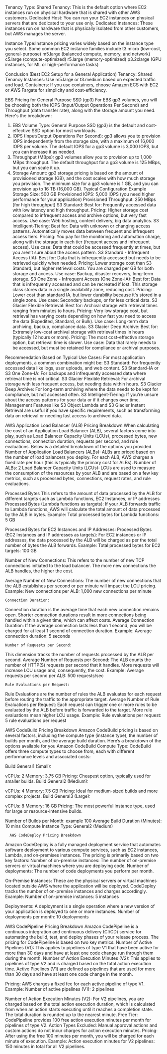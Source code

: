 Tenancy Type:
Shared Tenancy: This is the default option where EC2 instances run on physical hardware that is shared with other AWS customers.
Dedicated Host: You can run your EC2 instances on physical servers that are dedicated to your use only.
Dedicated Instances: These instances run on hardware that is physically isolated from other customers, but AWS manages the server.

 Instance Type:Instance pricing varies widely based on the instance type you select. Some common EC2 instance families include
t3.micro (low-cost, general-purpose)
m5.large (balanced compute, memory, and network)
c5.large (compute-optimized)
r5.large (memory-optimized)
p3.2xlarge (GPU instances, for ML or high-performance tasks)

Conclusion (Best EC2 Setup for a General Application)
Tenancy: Shared Tenancy
Instances: Use m5.large or t3.medium based on expected traffic and load.
Containers: If you use containers, choose Amazon ECS with EC2 or AWS Fargate for simplicity and cost-efficiency.

EBS Pricing for General Purpose SSD (gp3)
For EBS gp3 volumes, you will be choosing both the IOPS (Input/Output Operations Per Second) and Throughput (data transfer rate), along with the storage amount you need. Here's the breakdown:

1. EBS Volume Type:
General Purpose SSD (gp3) is the default and cost-effective SSD option for most workloads.
2. IOPS (Input/Output Operations Per Second):
gp3 allows you to provision IOPS independently from the storage size, with a maximum of 16,000 IOPS per volume.
The default IOPS for a gp3 volume is 3,000 IOPS, but you can increase it as needed.
3. Throughput (MBps):
gp3 volumes allow you to provision up to 1,000 MBps throughput.
The default throughput for a gp3 volume is 125 MBps, but you can scale it up.
4. Storage Amount:
gp3 storage pricing is based on the amount of provisioned storage (GB), and the cost scales with how much storage you provision.
The minimum size for a gp3 volume is 1 GB, and you can provision up to 16 TB (16,000 GB).
Typical Configuration Example
Storage Size: 500 GB
Provisioned IOPS: 5,000 IOPS (you need higher performance for your application)
Provisioned Throughput: 250 MBps (for high throughput)
S3 Standard:
Best for: Frequently accessed data with low latency and high throughput.
Pricing: Higher storage cost compared to infrequent access and archive options, but very fast access.
Use case: Web hosting, content delivery, big data analytics.
S3 Intelligent-Tiering:
Best for: Data with unknown or changing access patterns. Automatically moves data between frequent and infrequent access tiers.
Pricing: You pay for the monitoring and automation charge, along with the storage in each tier (frequent access and infrequent access).
Use case: Data that could be accessed frequently at times, but you aren’t sure about the access pattern.
S3 Standard - Infrequent Access (IA):
Best for: Data that is infrequently accessed but needs to be retrieved quickly when needed.
Pricing: Lower storage cost than S3 Standard, but higher retrieval costs. You are charged per GB for both storage and access.
Use case: Backup, disaster recovery, long-term storage.
S3 One Zone - Infrequent Access (One Zone-IA):
Best for: Data that is infrequently accessed and can be recreated if lost. This storage class stores data in a single availability zone, reducing cost.
Pricing: Lower cost than standard IA, but lower durability because it's stored in a single zone.
Use case: Secondary backups, or for less critical data.
S3 Glacier Flexible Retrieval:
Best for: Archival storage with retrieval times ranging from minutes to hours.
Pricing: Very low storage cost, but retrieval has varying costs depending on how fast you need to access the data (Expedited, Standard, or Bulk).
Use case: Long-term data archiving, backup, compliance data.
S3 Glacier Deep Archive:
Best for: Extremely low-cost archival storage with retrieval times in hours (typically 12 hours or more).
Pricing: The most cost-effective storage option, but retrieval time is slower.
Use case: Data that rarely needs to be accessed, but must be retained for compliance or archival purposes.

Recommendation Based on Typical Use Cases:
For most application deployments, a common combination might be:
S3 Standard: For frequently accessed data like logs, user uploads, and web content.
S3 Standard-IA or S3 One Zone-IA: For backups and infrequently accessed data where retrieval time is not critical.
S3 Glacier Flexible Retrieval: For archival storage with less frequent access, but needing data within hours.
S3 Glacier Deep Archive: For long-term archiving where the data needs to be kept for compliance, but not accessed often.
S3 Intelligent-Tiering: If you’re unsure about the access patterns for your data or if it changes over time.
Management Features like S3 Object Lambda and S3 Glacier Instant Retrieval are useful if you have specific requirements, such as transforming data on retrieval or needing fast access to archived data.

AWS Application Load Balancer (ALB) Pricing Breakdown
When calculating the cost of an Application Load Balancer (ALB), several factors come into play, such as Load Balancer Capacity Units (LCUs), processed bytes, new connections, connection duration, requests per second, and rule evaluations. Below is a detailed breakdown of the options you provided.
    Number of Application Load Balancers (ALBs):
ALBs are priced based on the number of load balancers you deploy. For each ALB, AWS charges a fixed rate per hour (this is typically the primary cost for ALBs).
Number of ALBs: 2
   Load Balancer Capacity Units (LCUs):
LCUs are used to measure the consumption of the resources by your ALB and are based on a few key metrics, such as processed bytes, connections, request rates, and rule evaluations.
   
   Processed Bytes
This refers to the amount of data processed by the ALB for different targets such as Lambda functions, EC2 Instances, or IP addresses
Processed Bytes (Lambda functions as targets): If your ALB forwards traffic to Lambda functions, AWS will calculate the total amount of data processed by the ALB in bytes.
Example:
Total processed bytes for Lambda functions: 5 GB

   Processed Bytes for EC2 Instances and IP Addresses:
Processed Bytes (EC2 Instances and IP addresses as targets): For EC2 instances or IP addresses, the data processed by the ALB will be charged as per the total number of bytes the ALB forwards.
Example:
Total processed bytes for EC2 targets: 100 GB
 
   Number of New Connections:
This refers to the number of new TCP connections initiated to the load balancer. The more new connections the ALB handles, the higher the cost.

   Average Number of New Connections:
The number of new connections that the ALB establishes per second or per minute will impact the LCU pricing.
Example:
New connections per ALB: 1,000 new connections per minute

    Connection Duration:
Connection duration is the average time that each new connection remains open. Shorter connection durations result in more connections being handled within a given time, which can affect costs.
Average Connection Duration:
If the average connection lasts less than 1 second, you will be charged for at least 1 second of connection duration.
Example:
Average connection duration: 5 seconds

    Number of Requests per Second:
This dimension tracks the number of requests processed by the ALB per second.
   Average Number of Requests per Second:
The ALB counts the number of HTTP(S) requests per second that it handles. More requests will increase LCU usage and, consequently, the cost.
Example:
Average requests per second per ALB: 500 requests/sec

    Rule Evaluations per Request:
Rule Evaluations are the number of rules the ALB evaluates for each request before routing the traffic to the appropriate target.
Average Number of Rule Evaluations per Request:
Each request can trigger one or more rules to be evaluated by the ALB before traffic is forwarded to the target. More rule evaluations mean higher LCU usage.
Example:
Rule evaluations per request: 5 rule evaluations per request


AWS CodeBuild Pricing Breakdown
Amazon CodeBuild pricing is based on several factors, including the compute type (instance type), the number of builds per month, and the average build duration. Here’s a breakdown of the options available for you
 Amazon CodeBuild Compute Type:
CodeBuild offers three compute types to choose from, each with different performance levels and associated costs:

Build General1 (Small):

vCPUs: 2
Memory: 3.75 GB
Pricing: Cheapest option, typically used for smaller builds.
Build General2 (Medium):

vCPUs: 4
Memory: 7.5 GB
Pricing: Ideal for medium-sized builds and more complex projects.
Build General3 (Large):

vCPUs: 8
Memory: 16 GB
Pricing: The most powerful instance type, used for large or resource-intensive builds.

 Number of Builds per Month: example 100
 Average Build Duration (Minutes): 10 mins
 Compute Instance Type: General2 (Medium)

      AWS CodeDeploy Pricing Breakdown
Amazon CodeDeploy is a fully managed deployment service that automates software deployment to various compute services, such as EC2 instances, Lambda, and on-premises instances. The pricing is primarily based on two key factors:
Number of on-premise instances: The number of on-premise servers or virtual machines where you are deploying code.
Number of deployments: The number of code deployments you perform per month.

On-Premise Instances: These are the physical servers or virtual machines located outside AWS where the application will be deployed. CodeDeploy tracks the number of on-premise instances and charges accordingly.
Example:
Number of on-premise instances: 5 instances

Deployments: A deployment is a single operation where a new version of your application is deployed to one or more instances.
Number of deployments per month: 10 deployments


  AWS CodePipeline Pricing Breakdown
Amazon CodePipeline is a continuous integration and continuous delivery (CI/CD) service for automating the build, test, and deploy phases of your release process. The pricing for CodePipeline is based on two key metrics:
Number of Active Pipelines (V1): This applies to pipelines of type V1 that have been active for more than 30 days and have at least one code change run through them during the month.
Number of Action Execution Minutes (V2): This applies to pipelines of type V2 and is charged based on the total action execution time.
Active Pipelines (V1) are defined as pipelines that are used for more than 30 days and have at least one code change in the month.

Pricing: AWS charges a fixed fee for each active pipeline of type V1.
Example:
Number of active pipelines (V1): 2 pipelines

   Number of Action Execution Minutes (V2):
For V2 pipelines, you are charged based on the total action execution duration, which is calculated from when an action starts executing until it reaches a completion state. The total duration is rounded up to the nearest minute.
Free Tier: CodePipeline provides 100 free action execution minutes per month for pipelines of type V2.
Action Types Excluded: Manual approval actions and custom actions do not incur charges for action execution minutes.
Pricing: After using the free 100 minutes per month, you will be charged for each minute of execution.
Example:
Action execution minutes for V2 pipelines: 150 minutes in total for all V2 pipelines.






